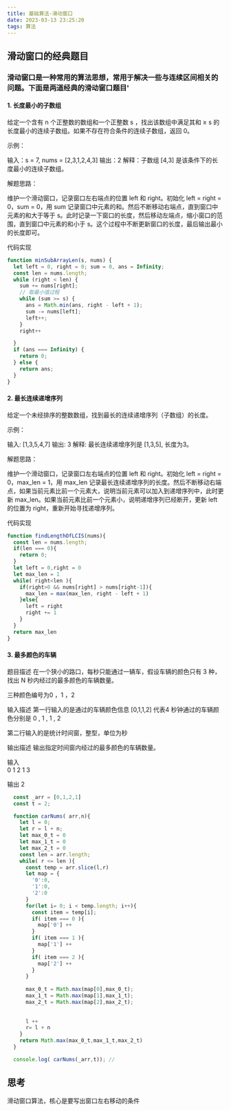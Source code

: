 ```yaml
---
title: 基础算法-滑动窗口
date: 2023-03-13 23:25:20
tags: 算法
---
```

## 滑动窗口的经典题目

### 滑动窗口是一种常用的算法思想，常用于解决一些与连续区间相关的问题。下面是两道经典的滑动窗口题目'

#### 1. 长度最小的子数组

  给定一个含有 n 个正整数的数组和一个正整数 s ，找出该数组中满足其和 ≥ s 的长度最小的连续子数组。如果不存在符合条件的连续子数组，返回 0。

  示例：

  输入：s = 7, nums = [2,3,1,2,4,3]
  输出：2
  解释：子数组 [4,3] 是该条件下的长度最小的连续子数组。

  解题思路：

  维护一个滑动窗口，记录窗口左右端点的位置 left 和 right。初始化 left = right = 0，sum = 0，用 sum 记录窗口中元素的和。然后不断移动右端点，直到窗口中元素的和大于等于 s。此时记录一下窗口的长度，然后移动左端点，缩小窗口的范围，直到窗口中元素的和小于 s。这个过程中不断更新窗口的长度，最后输出最小的长度即可。

  代码实现

  ```javascript
  function minSubArrayLen(s, nums) {
    let left = 0, right = 0; sum = 0, ans = Infinity;
    const len = nums.length;
    while (right < len) {
      sum += nums[right];
      // 取最小值过程
      while (sum >= s) {
        ans = Math.min(ans, right - left + 1);
        sum -= nums[left];
        left++;
      }
      right++

    }
    if (ans === Infinity) {
      return 0;
    } else {
      return ans;
    }
  }
  ```

#### 2.  最长连续递增序列

  给定一个未经排序的整数数组，找到最长的连续递增序列（子数组）的长度。

  示例：

  输入: [1,3,5,4,7]
  输出: 3
  解释: 最长连续递增序列是 [1,3,5], 长度为3。

  解题思路：

  维护一个滑动窗口，记录窗口左右端点的位置 left 和 right。初始化 left = right = 0，max_len = 1，用 max_len 记录最长连续递增序列的长度。然后不断移动右端点，如果当前元素比前一个元素大，说明当前元素可以加入到递增序列中，此时更新 max_len。如果当前元素比前一个元素小，说明递增序列已经断开，更新 left 的位置为 right，重新开始寻找递增序列。

  代码实现

```javascript
function findLengthOfLCIS(nums){
  const len = nums.length;
  if(len === 0){
    return 0;
  }
  let left = 0,right = 0
  let max_len = 1
  while( right<len ){
    if(right>0 && nums[right] > nums[right-1]){
      max_len = max(max_len, right - left + 1)
    }else{
      left = right
      right += 1
    }
  }
  return max_len
}
```

#### 3. 最多颜色的车辆

  题目描述
  在一个狭小的路口，每秒只能通过一辆车，假设车辆的颜色只有 3 种，找出 N 秒内经过的最多颜色的车辆数量。

  三种颜色编号为0 ，1 ，2

  输入描述
  第一行输入的是通过的车辆颜色信息
  [0,1,1,2] 代表4 秒钟通过的车辆颜色分别是 0 , 1 , 1 , 2

  第二行输入的是统计时间窗，整型，单位为秒

  输出描述
  输出指定时间窗内经过的最多颜色的车辆数量。

  输入  
  0 1 2 1
  3

  输出 2
  
```js
  const _arr = [0,1,2,1]
  const t = 2;

  function carNums( arr,n){
    let l = 0; 
    let r = l + n;
    let max_0_t = 0
    let max_1_t = 0
    let max_2_t = 0
    const len = arr.length;
    while( r <= len ){
      const temp = arr.slice(l,r)
      let map = {
        '0':0,
        '1':0,
        '2':0
      }
      for(let i= 0; i < temp.length; i++){
        const item = temp[i];
        if( item === 0 ){
          map['0'] ++ 
        }
        if( item === 1 ){
          map['1'] ++ 
        }
        if( item === 2 ){
          map['2'] ++ 
        }
      }
      
      max_0_t = Math.max(map[0],max_0_t);
      max_1_t = Math.max(map[1],max_1_t);
      max_2_t = Math.max(map[2],max_2_t);
    
      
      l ++ 
      r= l + n
    }
    return Math.max(max_0_t,max_1_t,max_2_t)
  }

  console.log( carNums(_arr,t)); // 
```

## 思考

滑动窗口算法，核心是要写出窗口左右移动的条件
